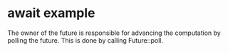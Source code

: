# await example

The owner of the future is responsible for advancing the computation by polling the future. This is done by calling Future::poll.
